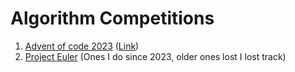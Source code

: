 # Algorithm Competitions

1. [Advent of code 2023](./Advent-of-code-2023/) ([Link](https://adventofcode.com/2023))
2. [Project Euler](./Project-Euler/) (Ones I do since 2023, older ones lost I lost track)
